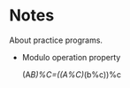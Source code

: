 # Notes
 
 About practice programs.


   - Modulo operation property
      
      (A*B)%C=((A%C)*(b%c))%c
   
